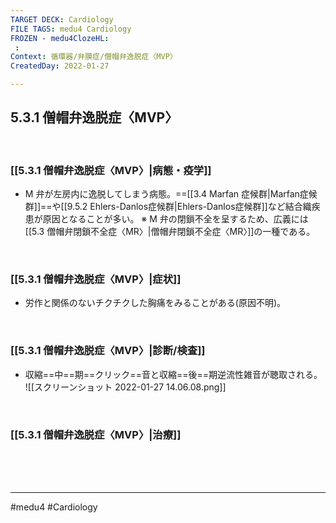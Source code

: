 ```yaml
---
TARGET DECK: Cardiology
FILE TAGS: medu4 Cardiology
FROZEN - medu4ClozeHL:
 : 
Context: 循環器/弁膜症/僧帽弁逸脱症〈MVP〉
CreatedDay: 2022-01-27

---
```


## 5.3.1 僧帽弁逸脱症〈MVP〉

<br>

### [[5.3.1 僧帽弁逸脱症〈MVP〉|病態・疫学]]
* M 弁が左房内に逸脱してしまう病態。==[[3.4 Marfan 症候群|Marfan症候群]]==や[[9.5.2 Ehlers-Danlos症候群|Ehlers-Danlos症候群]]など結合織疾患が原因となることが多い。
※ M 弁の閉鎖不全を呈するため、広義には[[5.3 僧帽弁閉鎖不全症〈MR〉|僧帽弁閉鎖不全症〈MR〉]]の一種である。
<!--ID: 1643709296434-->


<br>

### [[5.3.1 僧帽弁逸脱症〈MVP〉|症状]]
* 労作と関係のないチクチクした胸痛をみることがある(原因不明)。

<br>

### [[5.3.1 僧帽弁逸脱症〈MVP〉|診断/検査]]
* 収縮==中==期==クリック==音と収縮==後==期逆流性雑音が聴取される。
![[スクリーンショット 2022-01-27 14.06.08.png]]
<!--ID: 1643709296440-->


<br>

### [[5.3.1 僧帽弁逸脱症〈MVP〉|治療]]


<br><br><br>

---
#medu4 #Cardiology